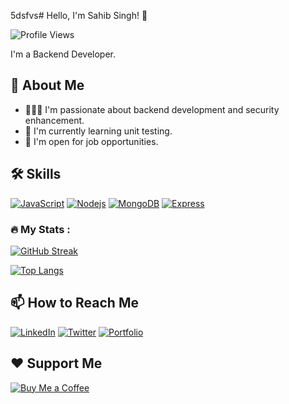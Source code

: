 5dsfvs# Hello, I'm Sahib Singh! 👋

![Profile Views](https://komarev.com/ghpvc/?username=your-username)

I'm a Backend Developer.

## 🚀 About Me

- 👨🏻‍💻 I'm passionate about backend development and security enhancement.
- 🌱 I'm currently learning unit testing.
- 💼 I'm open for job opportunities.

## 🛠️ Skills

[![JavaScript](https://img.shields.io/badge/-JavaScript-black?style=flat&logo=javascript&link=https://github.com/your-link)](https://github.com/your-link)
[![Nodejs](https://img.shields.io/badge/-Nodejs-black?style=flat&logo=node.js&link=https://github.com/your-link)](https://github.com/your-link)
[![MongoDB](https://img.shields.io/badge/-MongoDB-black?style=flat&logo=mongodb&link=https://github.com/your-link)](https://github.com/your-link)
[![Express](https://img.shields.io/badge/-Express-black?style=flat&logo=express&link=https://github.com/your-link)](https://github.com/your-link)

### :fire: My Stats :

[![GitHub Streak](http://github-readme-streak-stats.herokuapp.com?user=sahib139&theme=dark&background=000000)](https://git.io/streak-stats)

[![Top Langs](https://github-readme-stats.vercel.app/api/top-langs/?username=sahib139&layout=compact&theme=vision-friendly-dark)](https://github.com/anuraghazra/github-readme-stats)





## 📫 How to Reach Me

[![LinkedIn](https://img.shields.io/badge/-LinkedIn-blue?style=flat&logo=linkedin&link=https://www.linkedin.com/in/sahib-singh-b715b2207/)](https://www.linkedin.com/in/sahib-singh-b715b2207/)
[![Twitter](https://img.shields.io/badge/-Twitter-blue?style=flat&logo=twitter&link=https://twitter.com/your-link)](https://twitter.com/your-link)
[![Portfolio](https://img.shields.io/badge/-Portfolio-black?style=flat&link=https://your-portfolio.com/)](https://your-portfolio.com/)

## ❤️ Support Me

[![Buy Me a Coffee](https://img.shields.io/badge/-Buy%20me%20a%20coffee-ff69b4?style=flat&logo=buy-me-a-coffee&link=https://www.buymeacoffee.com/your-link)](https://www.buymeacoffee.com/your-link)
